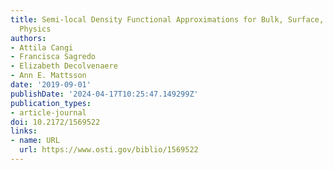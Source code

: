 ```yaml
---
title: Semi-local Density Functional Approximations for Bulk, Surface, and Confinement
  Physics
authors:
- Attila Cangi
- Francisca Sagredo
- Elizabeth Decolvenaere
- Ann E. Mattsson
date: '2019-09-01'
publishDate: '2024-04-17T10:25:47.149299Z'
publication_types:
- article-journal
doi: 10.2172/1569522
links:
- name: URL
  url: https://www.osti.gov/biblio/1569522
---
```

